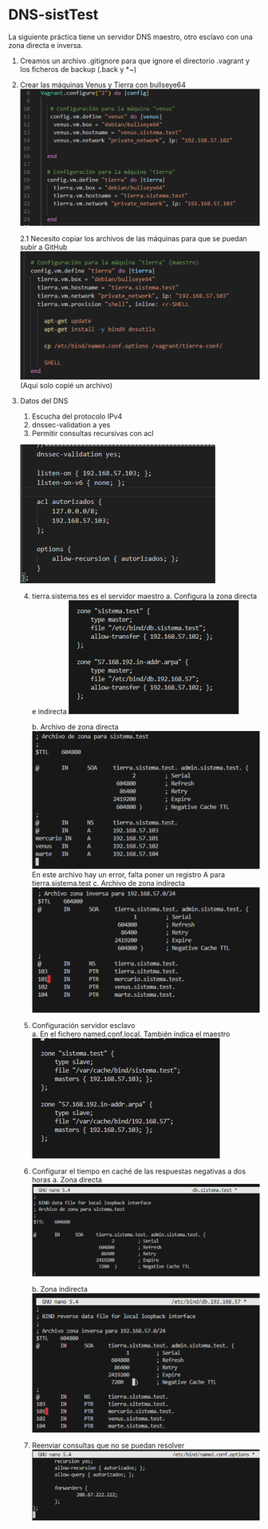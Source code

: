 # DNS-sistTest
La siguiente práctica tiene un servidor DNS maestro, otro esclavo con una zona directa e inversa.


1. Creamos un archivo .gitignore para que ignore el directorio .vagrant y los ficheros de backup (.back y *~)

2. Crear las máquinas Venus y Tierra con bullseye64
    ![imagen](images/confMaquinas.png)

    2.1 Necesito copiar los archivos de las máquinas para que se puedan subir a GitHub
    ![imagen](images/copiarArchivos.png)
        (Aquí solo copié un archivo)

3. Datos del DNS 
    1. Escucha del protocolo IPv4
    2. dnssec-validation a yes
    3. Permitir consultas recursivas con acl

      ![imagen](images/conf1.png)


    4. tierra.sistema.tes es el servidor maestro
        a. Configura la zona directa e indirecta
       ![imagen](/images/Maestro1.png) 

        b. Archivo de zona directa
       ![imagen](/images/zona-sistTest.png)
            En este archivo hay un error, falta poner un registro A para tierra.sistema.test
        c. Archivo de zona indirecta
       ![imagen](/images/Maestro2.png)

    5. Configuración servidor esclavo    
        a. En el fichero named.conf.local. También índica el maestro
        ![imagen](/images/esclavo1.png) 

    6. Configurar el tiempo en caché de las respuestas negativas a dos horas
        a. Zona directa
        ![image](/images/tiempo.png)

        b. Zona indirecta
        ![image](/images/tiempo2.png)

    7. Reenviar consultas que no se puedan resolver 
        ![image](/images/forwarder.png)
         
